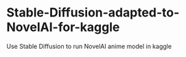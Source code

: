 # Stable-Diffusion-adapted-to-NovelAI-for-kaggle
Use Stable Diffusion to run NovelAI anime model in kaggle
